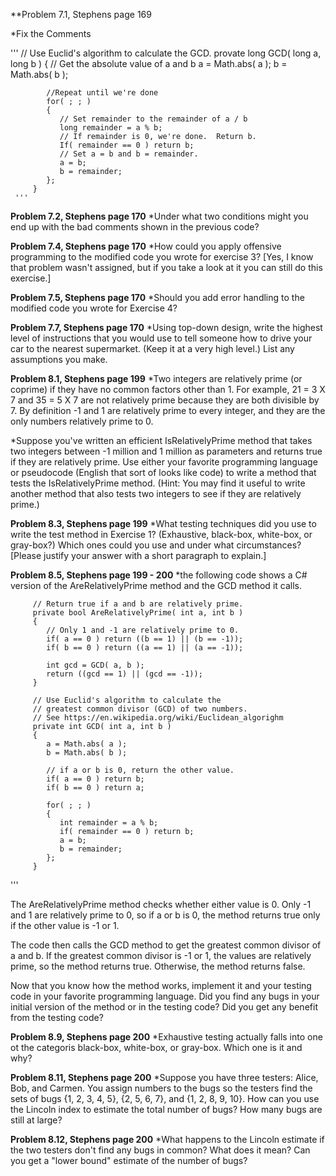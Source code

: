 **Problem 7.1, Stephens page 169

*Fix the Comments 

'''
         // Use Euclid's algorithm to calculate the GCD.
         provate long GCD( long a, long b )
         {
            // Get the absolute value of a and b
            a = Math.abs( a );
            b = Math.abs( b );

            //Repeat until we're done
            for( ; ; )
            {
               // Set remainder to the remainder of a / b
               long remainder = a % b;
               // If remainder is 0, we're done.  Return b.
               If( remainder == 0 ) return b;
               // Set a = b and b = remainder.
               a = b;
               b = remainder;
            };
         }
     '''
      
**Problem 7.2, Stephens page 170**
*Under what two conditions might you end up with the bad comments shown in the previous code?

**Problem 7.4, Stephens page 170**
*How could you apply offensive programming to the modified code you wrote for exercise 3? [Yes, I know that problem wasn't assigned, but if you take a look at it you can still do this exercise.]

**Problem 7.5, Stephens page 170**
*Should you add error handling to the modified code you wrote for Exercise 4?

**Problem 7.7, Stephens page 170**
*Using top-down design, write the highest level of instructions that you would use to tell someone how to drive your car to the nearest supermarket. (Keep it at a very high level.) List any assumptions you make.

**Problem 8.1, Stephens page 199**
*Two integers are relatively prime (or coprime) if they have no common factors other than 1. For example, 21 = 3 X 7 and 35 = 5 X 7 are not relatively prime because they are both divisible by 7. By definition -1 and 1 are relatively prime to every integer, and they are the only numbers relatively prime to 0.

*Suppose you've written an efficient IsRelativelyPrime method that takes two integers between -1 million and 1 million as parameters and returns true if they are relatively prime. Use either your favorite programming language or pseudocode (English that sort of looks like code) to write a method that tests the IsRelativelyPrime method. (Hint: You may find it useful to write another method that also tests two integers to see if they are relatively prime.)

**Problem 8.3, Stephens page 199**
*What testing techniques did you use to write the test method in Exercise 1? (Exhaustive, black-box, white-box, or gray-box?) Which ones could you use and under what circumstances? [Please justify your answer with a short paragraph to explain.]

**Problem 8.5, Stephens page 199 - 200**
*the following code shows a C# version of the AreRelativelyPrime method and the GCD method it calls.


         // Return true if a and b are relatively prime.
         private bool AreRelativelyPrime( int a, int b )
         {
            // Only 1 and -1 are relatively prime to 0.
            if( a == 0 ) return ((b == 1) || (b == -1));
            if( b == 0 ) return ((a == 1) || (a == -1));

            int gcd = GCD( a, b );
            return ((gcd == 1) || (gcd == -1));
         }

         // Use Euclid's algorithm to calculate the
         // greatest common divisor (GCD) of two numbers.
         // See https://en.wikipedia.org/wiki/Euclidean_algorighm
         private int GCD( int a, int b )
         {
            a = Math.abs( a );
            b = Math.abs( b );

            // if a or b is 0, return the other value.
            if( a == 0 ) return b;
            if( b == 0 ) return a;

            for( ; ; )
            {
               int remainder = a % b;
               if( remainder == 0 ) return b;
               a = b;
               b = remainder;
            };
         }
''' 

The AreRelativelyPrime method checks whether either value is 0. Only -1 and 1 are relatively prime to 0, so if a or b is 0, the method returns true only if the other value is -1 or 1.

The code then calls the GCD method to get the greatest common divisor of a and b. If the greatest common divisor is -1 or 1, the values are relatively prime, so the method returns true. Otherwise, the method returns false.

Now that you know how the method works, implement it and your testing code in your favorite programming language. Did you find any bugs in your initial version of the method or in the testing code? Did you get any benefit from the testing code?

**Problem 8.9, Stephens page 200**
*Exhaustive testing actually falls into one ot the categoris black-box, white-box, or gray-box. Which one is it and why?

**Problem 8.11, Stephens page 200**
*Suppose you have three testers: Alice, Bob, and Carmen. You assign numbers to the bugs so the testers find the sets of bugs {1, 2, 3, 4, 5}, {2, 5, 6, 7}, and {1, 2, 8, 9, 10}. How can you use the Lincoln index to estimate the total number of bugs? How many bugs are still at large?

**Problem 8.12, Stephens page 200**
*What happens to the Lincoln estimate if the two testers don't find any bugs in common? What does it mean? Can you get a "lower bound" estimate of the number of bugs?

